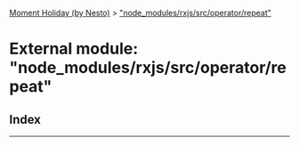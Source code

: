 [Moment Holiday (by Nesto)](../README.md) > ["node_modules/rxjs/src/operator/repeat"](../modules/_node_modules_rxjs_src_operator_repeat_.md)

# External module: "node_modules/rxjs/src/operator/repeat"

## Index

---

